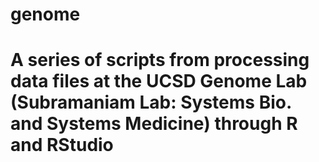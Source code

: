 # genome

# A series of scripts from processing data files at the UCSD Genome Lab (Subramaniam Lab: Systems Bio. and Systems Medicine) through R and RStudio
